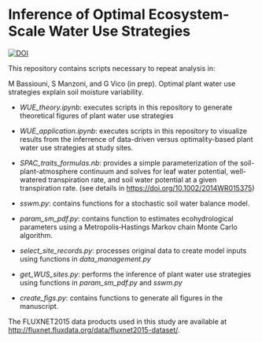 # Inference of Optimal Ecosystem-Scale Water Use Strategies

[![DOI](https://zenodo.org/badge/DOI/10.5281/zenodo.5518547.svg)](https://doi.org/10.5281/zenodo.5518547) 

This repository contains scripts necessary to repeat analysis in:

M Bassiouni, S Manzoni, and G Vico (in prep). Optimal plant water use strategies explain soil moisture variability.


- *WUE_theory.ipynb*: executes scripts in this repository to generate theoretical figures of plant water use strategies

- *WUE_application.ipynb*: executes scripts in this repository to visualize results from the inferrence of data-driven versus optimality-based plant water use strategies at study sites.

- *SPAC_traits_formulas.nb*: provides a simple parameterization of the soil-plant-atmosphere continuum and solves for leaf water potential, well-watered transpiration rate, and soil water potential at a given transpiration rate. (see details in https://doi.org/10.1002/2014WR015375)

- *sswm.py*: contains functions for a stochastic soil water balance model.

- *param_sm_pdf.py*: contains function to estimates ecohydrological parameters using a Metropolis‐Hastings Markov chain Monte Carlo algorithm.

- *select_site_records.py*: processes original data to create model inputs using functions in *data_management.py*

- *get_WUS_sites.py*: performs the inference of plant water use strategies using functions in *param_sm_pdf.py* and *sswm.py*

- *create_figs.py*: contains functions to generate all figures in the manuscript.


The FLUXNET2015 data products used in this study are available at http://fluxnet.fluxdata.org/data/fluxnet2015-dataset/.

